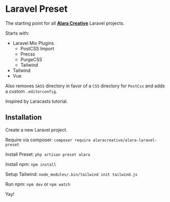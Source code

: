 # Laravel Preset

The starting point for all **[Alara Creative](https://alaracreative.com)** Laravel projects.

Starts with:

- Laravel Mix Plugins
    - PostCSS Import
    - Precss
    - PurgeCSS
    - Tailwind
- Tailwind
- Vue

Also removes `SASS` directory in favor of a `CSS` directory for `PostCss` and adds a custom `.editorconfig`.

Inspired by Laracasts tutorial.

## Installation

Create a new Laravel project.

Require via composer: `composer require alaracreative/alara-laravel-preset`

Install Preset: `php artisan preset alara`

Install npm: `npm install`

Setup Tailwind: `node_modules/.bin/tailwind init tailwind.js`

Run npm: `npm dev` or `npm watch`

Yay!
